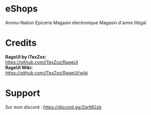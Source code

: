 # eShops
 Ammu-Nation 
 Epicerie 
 Magasin électronique 
 Magasin d'arme Illégal

# Credits

<strong>RageUI by iTexZoz:</strong> <br> 
https://github.com/iTexZoz/RageUI <br>
<strong>RageUI Wiki:</strong> <br>
https://github.com/iTexZoz/RageUI/wiki

# Support 

Sur mon discord :
https://discord.gg/2qrMGzb
